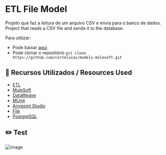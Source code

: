 # ETL File Model
Projeto que faz a leitura de um arquivo CSV e envia para o banco de dados.<br>
Project that reads a CSV file and sends it to the database.

Para utilizar:
- Pode baixar [aqui](https://github.com/cortelucas/models-mulesoft/releases/download/etl/etl-file-model.jar)
- Pode clonar o repositório ``git clone https://github.com/cortelucas/models-mulesoft.git``

## 🚀 Recursos Utilizados / Resources Used
- [ETL](https://www.ibm.com/topics/etl)
- [MuleSoft](https://docs.mulesoft.com/general/)
- [DataWeave](https://dataweave.mulesoft.com/)
- [MUnit](https://docs.mulesoft.com/munit/2.3/)
- [Anypoint Studio](https://www.mulesoft.com/pt/platform/studio)
- [File](https://docs.mulesoft.com/file-connector/1.5/)
- [PostgreSQL](https://www.postgresql.org/)

## ✏️ Test
![image](https://github.com/cortelucas/models-mulesoft/assets/56851943/0f29c117-b78a-42c4-bdfb-030391ba23bc)
